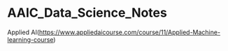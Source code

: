 # AAIC_Data_Science_Notes
Applied AI(https://www.appliedaicourse.com/course/11/Applied-Machine-learning-course)
